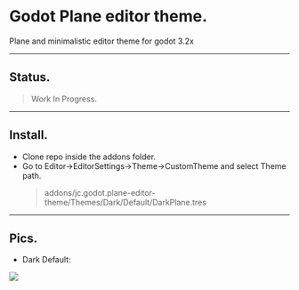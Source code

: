 # Godot Plane editor theme.
Plane and minimalistic editor theme for godot 3.2x

--------------------------------------------------

## Status.
> Work In Progress.

--------------------------------------------------

## Install.
- Clone repo inside the addons folder. 
- Go to Editor->EditorSettings->Theme->CustomTheme and select Theme path.
    > addons/jc.godot.plane-editor-theme/Themes/Dark/Default/DarkPlane.tres
    
--------------------------------------------------

## Pics.

- Dark Default:

<img src="https://raw.githubusercontent.com/7Cuellar/jc.godot.img-repo/master/DarkPlaneEditorTheme.jpg">
